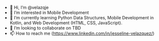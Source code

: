 - 👋 Hi, I’m @velazqje
- 👀 I’m interested in Mobile Development
- 🌱 I’m currently learning Python Data Structures, Mobile Development in Kotlin, and Web Development (HTML, CSS, JavaScript).
- 💞️ I’m looking to collaborate on TBD
- 📫 How to reach me (https://www.linkedin.com/in/jesseline-velazquez/)

<!---
velazqje/velazqje is a ✨ special ✨ repository because its `README.md` (this file) appears on your GitHub profile.
You can click the Preview link to take a look at your changes.
--->
